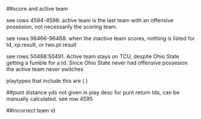 ##score and active team

see rows 4594-4596: active team is the last team with an offensive possesion, not necessarily the scoring team. 

see rows 96466-96468: when the inactive team scores, nothing is listed for td, xp.result, or two.pt.result

see rows 50488:50491. Active team stays on TCU, despite Ohio State getting a fumble for a td. Since Ohio State never
had offensive possesion the active team never switches

playtypes that include this are ( )


##punt distance yds not given in play desc for punt return tds, can be manually calculated. see row 4595

##incorrect team id

